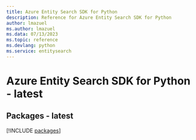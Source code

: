 ```yaml
---
title: Azure Entity Search SDK for Python
description: Reference for Azure Entity Search SDK for Python
author: lmazuel
ms.author: lmazuel
ms.data: 07/13/2023
ms.topic: reference
ms.devlang: python
ms.service: entitysearch
---
```

# Azure Entity Search SDK for Python - latest
## Packages - latest
[!INCLUDE [packages](entity-search-index.md)]